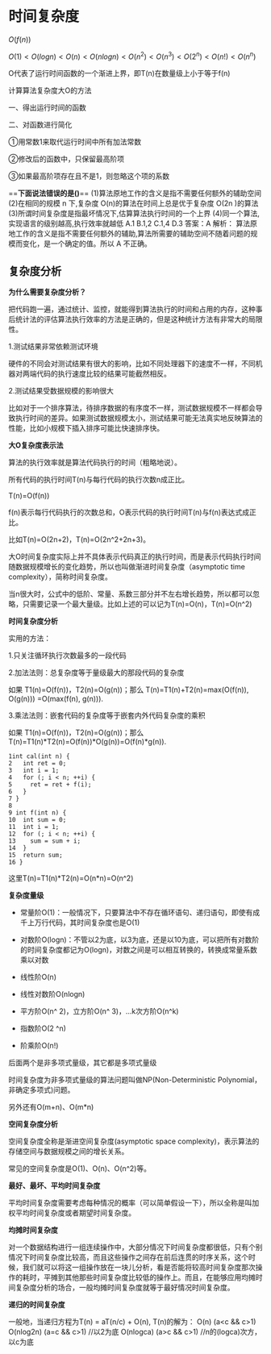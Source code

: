 # 时间复杂度

$O(f(n))$

$O(1)<O(logn)<O(n)<O(nlogn)<O(n^2)<O(n^3)<O(2^n)<O(n!)<O(n^n)$

O代表了运行时间函数的一个渐进上界，即T(n)在数量级上小于等于f(n)

计算算法复杂度大O的方法

一、得出运行时间的函数                              

二、对函数进行简化                                    

①用常数1来取代运行时间中所有加法常数  

②修改后的函数中，只保留最高阶项            

③如果最高阶项存在且不是1，则忽略这个项的系数 

==**下面说法错误的是()**==
(1)算法原地工作的含义是指不需要任何额外的辅助空间
(2)在相同的规模 n 下,复杂度 O(n)的算法在时间上总是优于复杂度 O(2n )的算法
(3)所谓时间复杂度是指最坏情况下,估算算法执行时间的一个上界
(4)同一个算法,实现语言的级别越高,执行效率就越低
A.1
B.1,2
C.1,4
D.3
答案：A
解析：
算法原地工作的含义是指不需要任何额外的辅助,算法所需要的辅助空间不随着问题的规模而变化，是一个确定的值。所以 A 不正确。

## 复杂度分析

**为什么需要复杂度分析？**

把代码跑一遍，通过统计、监控，就能得到算法执行的时间和占用的内存，这种事后统计法的评估算法执行效率的方法是正确的，但是这种统计方法有非常大的局限性。

1.测试结果非常依赖测试环境

硬件的不同会对测试结果有很大的影响，比如不同处理器下的速度不一样，不同机器对两端代码的执行速度比较的结果可能截然相反。

2.测试结果受数据规模的影响很大

比如对于一个排序算法，待排序数据的有序度不一样，测试数据规模不一样都会导致执行时间的差异。如果测试数据规模太小，测试结果可能无法真实地反映算法的性能，比如小规模下插入排序可能比快速排序快。

**大O复杂度表示法**

算法的执行效率就是算法代码执行的时间（粗略地说）。

所有代码的执行时间T(n)与每行代码的执行次数n成正比。

T(n)=O(f(n))

f(n)表示每行代码执行的次数总和，O表示代码的执行时间T(n)与f(n)表达式成正比。

比如T(n)=O(2n+2)，T(n)=O(2n^2+2n+3)。

大O时间复杂度实际上并不具体表示代码真正的执行时间，而是表示代码执行时间随数据规模增长的变化趋势，所以也叫做渐进时间复杂度（asymptotic time complexity），简称时间复杂度。

当n很大时，公式中的低阶、常量、系数三部分并不左右增长趋势，所以都可以忽略，只需要记录一个最大量级。比如上述的可以记为T(n)=O(n)，T(n)=O(n^2)

**时间复杂度分析**

实用的方法：

1.只关注循环执行次数最多的一段代码

2.加法法则：总复杂度等于量级最大的那段代码的复杂度

如果 T1(n)=O(f(n))，T2(n)=O(g(n))；那么 T(n)=T1(n)+T2(n)=max(O(f(n)), O(g(n))) =O(max(f(n), g(n))).

3.乘法法则：嵌套代码的复杂度等于嵌套内外代码复杂度的乘积

如果 T1(n)=O(f(n))，T2(n)=O(g(n))；那么 T(n)=T1(n)\*T2(n)=O(f(n))\*O(g(n))=O(f(n)*g(n)).

```
1int cal(int n) {
2   int ret = 0; 
3   int i = 1;
4   for (; i < n; ++i) {
5     ret = ret + f(i);
6   } 
7 } 
8 
9 int f(int n) {
10  int sum = 0;
11  int i = 1;
12  for (; i < n; ++i) {
13    sum = sum + i;
14  } 
15  return sum;
16 }
```

这里T(n)=T1(n)\*T2(n)=O(n*n)=O(n^2)

**复杂度量级**

- 常量阶O(1)：一般情况下，只要算法中不存在循环语句、递归语句，即使有成千上万行代码，其时间复杂度也是O(1)

- 对数阶O(logn)：不管以2为底，以3为底，还是以10为底，可以把所有对数阶的时间复杂度都记为O(logn)，对数之间是可以相互转换的，转换成常量系数乘以对数

- 线性阶O(n)

- 线性对数阶O(nlogn)

- 平方阶O(n^ 2)，立方阶O(n^ 3)，...k次方阶O(n^k)

- 指数阶O(2 ^n)

- 阶乘阶O(n!)

后面两个是非多项式量级，其它都是多项式量级

时间复杂度为非多项式量级的算法问题叫做NP(Non-Deterministic Polynomial，非确定多项式)问题。

另外还有O(m+n)、O(m*n)

**空间复杂度分析**

空间复杂度全称是渐进空间复杂度(asymptotic space complexity)，表示算法的存储空间与数据规模之间的增长关系。

常见的空间复杂度是O(1)、O(n)、O(n^2)等。

**最好、最坏、平均时间复杂度**

平均时间复杂度需要考虑每种情况的概率（可以简单假设一下），所以全称是叫加权平均时间复杂度或者期望时间复杂度。

**均摊时间复杂度**

对一个数据结构进行一组连续操作中，大部分情况下时间复杂度都很低，只有个别情况下时间复杂度比较高，而且这些操作之间存在前后连贯的时序关系，这个时候，我们就可以将这一组操作放在一块儿分析，看是否能将较高时间复杂度那次操作的耗时，平摊到其他那些时间复杂度比较低的操作上。而且，在能够应用均摊时间复杂度分析的场合，一般均摊时间复杂度就等于最好情况时间复杂度。

**递归的时间复杂度**

一般地，当递归方程为T(n) = aT(n/c) + O(n), T(n)的解为： 
O(n) (a<c && c>1) 
O(nlog2n) (a=c && c>1) //以2为底 
O(nlogca) (a>c && c>1) //n的(logca)次方，以c为底 





